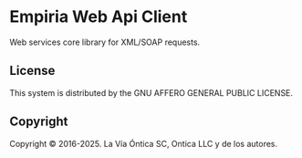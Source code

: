 ﻿# Empiria Web Api Client

Web services core library for XML/SOAP requests.

## License

This system is distributed by the GNU AFFERO GENERAL PUBLIC LICENSE.

## Copyright

Copyright © 2016-2025. La Vía Óntica SC, Ontica LLC y de los autores.
